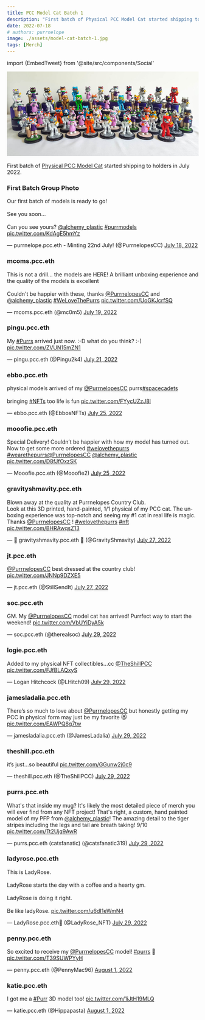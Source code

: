```yaml
---
title: PCC Model Cat Batch 1
description: "First batch of Physical PCC Model Cat started shipping to holders in July 2022."
date: 2022-07-18
# authors: purrnelope
image: ./assets/model-cat-batch-1.jpg
tags: [Merch]
---
```


import {EmbedTweet} from '@site/src/components/Social'

![](./assets/model-cat-batch-1.jpg)

First batch of [Physical PCC Model Cat](/merch/pcc-model-cat) started shipping to holders in July 2022.

<!--truncate-->

### First Batch Group Photo

<EmbedTweet>
  <p lang="en" dir="ltr">
    Our first batch of models is ready to go! <br /><br />See you soon...
    <br /><br />Can you see yours?
    <a href="https://twitter.com/alchemy_plastic?ref_src=twsrc%5Etfw"
      >@alchemy_plastic</a
    >
    <a
      href="https://twitter.com/hashtag/purrmodels?src=hash&amp;ref_src=twsrc%5Etfw"
      >#purrmodels</a
    >
    <a href="https://t.co/KdAgE5hmYz">pic.twitter.com/KdAgE5hmYz</a>
  </p>
  &mdash; purrnelope.pcc.eth - Minting 22nd July! (@PurrnelopesCC)
  <a
    href="https://twitter.com/PurrnelopesCC/status/1549099432649535490?ref_src=twsrc%5Etfw"
    >July 18, 2022</a
  >
</EmbedTweet>

### mcoms.pcc.eth

<EmbedTweet>
  <p lang="en" dir="ltr">
    This is not a drill... the models are HERE! A brilliant unboxing experience
    and the quality of the models is excellent<br /><br />Couldn&#39;t be
    happier with these, thanks
    <a href="https://twitter.com/PurrnelopesCC?ref_src=twsrc%5Etfw"
      >@PurrnelopesCC</a
    >
    and
    <a href="https://twitter.com/alchemy_plastic?ref_src=twsrc%5Etfw"
      >@alchemy_plastic</a
    >
    <a
      href="https://twitter.com/hashtag/WeLoveThePurrs?src=hash&amp;ref_src=twsrc%5Etfw"
      >#WeLoveThePurrs</a
    >
    <a href="https://t.co/UoGKJcrfSQ">pic.twitter.com/UoGKJcrfSQ</a>
  </p>
  &mdash; mcoms.pcc.eth (@mc0m5)
  <a
    href="https://twitter.com/mc0m5/status/1549367619333005312?ref_src=twsrc%5Etfw"
    >July 19, 2022</a
  >
</EmbedTweet>

### pingu.pcc.eth

<EmbedTweet>
  <p lang="en" dir="ltr">
    My
    <a href="https://twitter.com/hashtag/Purrs?src=hash&amp;ref_src=twsrc%5Etfw"
      >#Purrs</a
    >
    arrived just now. :-D what do you think? :-)
    <a href="https://t.co/ZVUN15mZN1">pic.twitter.com/ZVUN15mZN1</a>
  </p>
  &mdash; pingu.pcc.eth (@Pingu2k4)
  <a
    href="https://twitter.com/Pingu2k4/status/1550045030009675776?ref_src=twsrc%5Etfw"
    >July 21, 2022</a
  >
</EmbedTweet>

### ebbo.pcc.eth

<EmbedTweet>
  <p lang="en" dir="ltr">
    physical models arrived of my
    <a href="https://twitter.com/PurrnelopesCC?ref_src=twsrc%5Etfw"
      >@PurrnelopesCC</a
    >
    purrs<a
      href="https://twitter.com/hashtag/spacecadets?src=hash&amp;ref_src=twsrc%5Etfw"
      >#spacecadets</a
    ><br /><br />
    bringing
    <a href="https://twitter.com/hashtag/NFTs?src=hash&amp;ref_src=twsrc%5Etfw"
      >#NFTs</a
    >
    too life is fun
    <a href="https://t.co/FYycUZzJ8I">pic.twitter.com/FYycUZzJ8I</a>
  </p>
  &mdash; ebbo.pcc.eth (@EbbosNFTs)
  <a
    href="https://twitter.com/EbbosNFTs/status/1551513473577803776?ref_src=twsrc%5Etfw"
    >July 25, 2022</a
  >
</EmbedTweet>

### mooofie.pcc.eth

<EmbedTweet>
  <p lang="en" dir="ltr">
    Special Delivery! Couldn’t be happier with how my model has turned out. Now
    to get some more ordered
    <a
      href="https://twitter.com/hashtag/welovethepurrs?src=hash&amp;ref_src=twsrc%5Etfw"
      >#welovethepurrs</a
    >
    <a
      href="https://twitter.com/hashtag/wearethepurrs?src=hash&amp;ref_src=twsrc%5Etfw"
      >#wearethepurrs</a
    ><a href="https://twitter.com/PurrnelopesCC?ref_src=twsrc%5Etfw"
      >@PurrnelopesCC</a
    >
    <a href="https://twitter.com/alchemy_plastic?ref_src=twsrc%5Etfw"
      >@alchemy_plastic</a
    >
    <a href="https://t.co/D8fJfOxzSK">pic.twitter.com/D8fJfOxzSK</a>
  </p>
  &mdash; Mooofie.pcc.eth (@Mooofie2)
  <a
    href="https://twitter.com/Mooofie2/status/1551502779298074624?ref_src=twsrc%5Etfw"
    >July 25, 2022</a
  >
</EmbedTweet>

### gravityshmavity.pcc.eth

<EmbedTweet>
  <p lang="en" dir="ltr">
    Blown away at the quality at Purrnelopes Country Club. <br />Look at this 3D
    printed, hand-painted, 1/1 physical of my PCC cat. The unboxing experience
    was top-notch and seeing my #1 cat in real life is magic. Thanks
    <a href="https://twitter.com/PurrnelopesCC?ref_src=twsrc%5Etfw"
      >@PurrnelopesCC</a
    >
    !
    <a
      href="https://twitter.com/hashtag/welovethepurrs?src=hash&amp;ref_src=twsrc%5Etfw"
      >#welovethepurrs</a
    >
    <a href="https://twitter.com/hashtag/nft?src=hash&amp;ref_src=twsrc%5Etfw"
      >#nft</a
    >
    <a href="https://t.co/BHRAwqsZ13">pic.twitter.com/BHRAwqsZ13</a>
  </p>
  &mdash; 🎀 gravityshmavity.pcc.eth 🎀 (@GravityShmavity)
  <a
    href="https://twitter.com/GravityShmavity/status/1552362995019386881?ref_src=twsrc%5Etfw"
    >July 27, 2022</a
  >
</EmbedTweet>

### jt.pcc.eth

<EmbedTweet>
  <p lang="en" dir="ltr">
    <a href="https://twitter.com/PurrnelopesCC?ref_src=twsrc%5Etfw"
      >@PurrnelopesCC</a
    >
    best dressed at the country club!
    <a href="https://t.co/JNNp9DZXE5">pic.twitter.com/JNNp9DZXE5</a>
  </p>
  &mdash; jt.pcc.eth (@StillSendIt)
  <a
    href="https://twitter.com/StillSendIt/status/1552418691337408512?ref_src=twsrc%5Etfw"
    >July 27, 2022</a
  >
</EmbedTweet>

### soc.pcc.eth

<EmbedTweet>
  <p lang="en" dir="ltr">
    GM. My
    <a href="https://twitter.com/PurrnelopesCC?ref_src=twsrc%5Etfw"
      >@PurrnelopesCC</a
    >
    model cat has arrived! Purrfect way to start the weekend!
    <a href="https://t.co/VbUYiDyA5k">pic.twitter.com/VbUYiDyA5k</a>
  </p>
  &mdash; soc.pcc.eth (@therealsoc)
  <a
    href="https://twitter.com/therealsoc/status/1552979387095683076?ref_src=twsrc%5Etfw"
    >July 29, 2022</a
  >
</EmbedTweet>

### logie.pcc.eth

<EmbedTweet>
  <p lang="en" dir="ltr">
    Added to my physical NFT collectibles...cc
    <a href="https://twitter.com/TheShillPCC?ref_src=twsrc%5Etfw"
      >@TheShillPCC</a
    >
    <a href="https://t.co/FJfBLAQxyS">pic.twitter.com/FJfBLAQxyS</a>
  </p>
  &mdash; Logan Hitchcock (@LHitch09)
  <a
    href="https://twitter.com/LHitch09/status/1553062112506920960?ref_src=twsrc%5Etfw"
    >July 29, 2022</a
  >
</EmbedTweet>

### jamesladalia.pcc.eth

<EmbedTweet>
  <p lang="en" dir="ltr">
    There’s so much to love about
    <a href="https://twitter.com/PurrnelopesCC?ref_src=twsrc%5Etfw"
      >@PurrnelopesCC</a
    >
    but honestly getting my PCC in physical form may just be my favorite 😻
    <a href="https://t.co/EAWPQ8g7tw">pic.twitter.com/EAWPQ8g7tw</a>
  </p>
  &mdash; jamesladalia.pcc.eth (@JamesLadalia)
  <a
    href="https://twitter.com/JamesLadalia/status/1553072940454920192?ref_src=twsrc%5Etfw"
    >July 29, 2022</a
  >
</EmbedTweet>

### theshill.pcc.eth

<EmbedTweet>
  <p lang="en" dir="ltr">
    it’s just…so beautiful
    <a href="https://t.co/GGunw2j0c9">pic.twitter.com/GGunw2j0c9</a>
  </p>
  &mdash; theshill.pcc.eth (@TheShillPCC)
  <a
    href="https://twitter.com/TheShillPCC/status/1553075104438951936?ref_src=twsrc%5Etfw"
    >July 29, 2022</a
  >
</EmbedTweet>

### purrs.pcc.eth

<EmbedTweet conversation>
  <p lang="en" dir="ltr">
    What&#39;s that inside my mug? It&#39;s likely the most detailed piece of
    merch you will ever find from any NFT project! That&#39;s right, a custom,
    hand painted model of my PFP from
    <a href="https://twitter.com/alchemy_plastic?ref_src=twsrc%5Etfw"
      >@alchemy_plastic</a
    >! The amazing detail to the tiger stripes including the legs and tail are
    breath taking! 9/10
    <a href="https://t.co/Tt2Ujq9AwR">pic.twitter.com/Tt2Ujq9AwR</a>
  </p>
  &mdash; purrs.pcc.eth (catsfanatic) (@catsfanatic319)
  <a
    href="https://twitter.com/catsfanatic319/status/1553102610579824643?ref_src=twsrc%5Etfw"
    >July 29, 2022</a
  >
</EmbedTweet>

### ladyrose.pcc.eth

<EmbedTweet>
  <p lang="en" dir="ltr">
    This is LadyRose.<br /><br />LadyRose starts the day with a coffee and a
    hearty gm.<br /><br />LadyRose is doing it right.<br /><br />Be like
    ladyRose. <a href="https://t.co/u6dI1eWmN4">pic.twitter.com/u6dI1eWmN4</a>
  </p>
  &mdash; LadyRose.pcc.eth🌹 (@LadyRose_NFT)
  <a
    href="https://twitter.com/LadyRose_NFT/status/1553114594054389760?ref_src=twsrc%5Etfw"
    >July 29, 2022</a
  >
</EmbedTweet>

### penny.pcc.eth

<EmbedTweet>
  <p lang="en" dir="ltr">
    So excited to receive my
    <a href="https://twitter.com/PurrnelopesCC?ref_src=twsrc%5Etfw"
      >@PurrnelopesCC</a
    >
    model!
    <a href="https://twitter.com/hashtag/purrs?src=hash&amp;ref_src=twsrc%5Etfw"
      >#purrs</a
    >
    🚀 <a href="https://t.co/T39SUWPYyH">pic.twitter.com/T39SUWPYyH</a>
  </p>
  &mdash; penny.pcc.eth (@PennyMac96)
  <a
    href="https://twitter.com/PennyMac96/status/1554162242123431942?ref_src=twsrc%5Etfw"
    >August 1, 2022</a
  >
</EmbedTweet>

### katie.pcc.eth

<EmbedTweet>
  <p lang="en" dir="ltr">
    I got me a
    <a href="https://twitter.com/hashtag/Purr?src=hash&amp;ref_src=twsrc%5Etfw"
      >#Purr</a
    >
    3D model too!
    <a href="https://t.co/1iJtH19MLQ">pic.twitter.com/1iJtH19MLQ</a>
  </p>
  &mdash; katie.pcc.eth (@Hippapasta)
  <a
    href="https://twitter.com/Hippapasta/status/1554118656438804480?ref_src=twsrc%5Etfw"
    >August 1, 2022</a
  >
</EmbedTweet>
